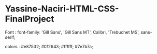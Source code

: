 # Yassine-Naciri-HTML-CSS-FinalProject


Font : 
font-family: 'Gill Sans', 'Gill Sans MT', Calibri, 'Trebuchet MS', sans-serif;

colors : 
#e87532;
#0f2943;
#ffffff;
#7e7b7a;